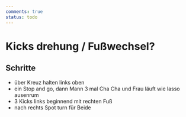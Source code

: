 ```yaml
---
comments: true
status: todo
---
```

# Kicks drehung / Fußwechsel?

## Schritte

- über Kreuz halten links oben
- ein Stop and go, dann Mann 3 mal Cha Cha und Frau läuft wie lasso ausenrum
- 3 Kicks links beginnend mit rechten Fuß
- nach rechts Spot turn für Beide
